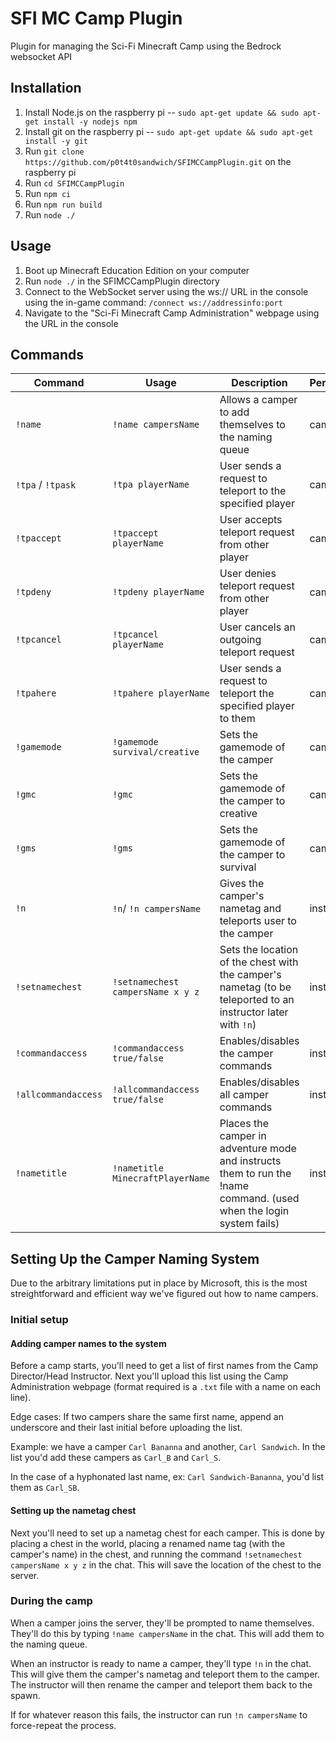 # SFI MC Camp Plugin

Plugin for managing the Sci-Fi Minecraft Camp using the Bedrock websocket API

## Installation

1. Install Node.js on the raspberry pi -- `sudo apt-get update && sudo apt-get install -y nodejs npm`
2. Install git on the raspberry pi -- `sudo apt-get update && sudo apt-get install -y git`
3. Run `git clone https://github.com/p0t4t0sandwich/SFIMCCampPlugin.git` on the raspberry pi
4. Run `cd SFIMCCampPlugin`
5. Run `npm ci`
6. Run `npm run build`
7. Run `node ./`

## Usage

1. Boot up Minecraft Education Edition on your computer
2. Run `node ./` in the SFIMCCampPlugin directory
3. Connect to the WebSocket server using the ws:// URL in the console using the in-game command: `/connect ws://addressinfo:port`
4. Navigate to the "Sci-Fi Minecraft Camp Administration" webpage using the URL in the console

## Commands

| Command | Usage | Description | Permission |
| ------- | ----- | ----------- | ---------- |
| `!name` | `!name campersName` | Allows a camper to add themselves to the naming queue | camper |
| `!tpa` / `!tpask` | `!tpa playerName` | User sends a request to teleport to the specified player | camper |
| `!tpaccept` | `!tpaccept playerName` | User accepts teleport request from other player | camper |
| `!tpdeny` | `!tpdeny playerName` | User denies teleport request from other player | camper |
| `!tpcancel` | `!tpcancel playerName` | User cancels an outgoing teleport request | camper |
| `!tpahere` | `!tpahere playerName` | User sends a request to teleport the specified player to them | camper |
| `!gamemode` | `!gamemode survival/creative` | Sets the gamemode of the camper | camper |
| `!gmc` | `!gmc` | Sets the gamemode of the camper to creative | camper |
| `!gms` | `!gms` | Sets the gamemode of the camper to survival | camper |
| `!n` | `!n`/ `!n campersName` | Gives the camper's nametag and teleports user to the camper | instructor |
| `!setnamechest` | `!setnamechest campersName x y z` | Sets the location of the chest with the camper's nametag (to be teleported to an instructor later with `!n`) | instructor |
| `!commandaccess` | `!commandaccess true/false` | Enables/disables the camper commands | instructor |
| `!allcommandaccess` | `!allcommandaccess true/false` | Enables/disables all camper commands | instructor |
| `!nametitle` | `!nametitle MinecraftPlayerName` | Places the camper in adventure mode and instructs them to run the !name command. (used when the login system fails) | instructor |

## Setting Up the Camper Naming System

Due to the arbitrary limitations put in place by Microsoft, this is the most streightforward and efficient way we've figured out how to name campers.

### Initial setup

#### Adding camper names to the system

Before a camp starts, you'll need to get a list of first names from the Camp Director/Head Instructor. Next you'll upload this list using the Camp Administration webpage (format required is a `.txt` file with a name on each line).

Edge cases: If two campers share the same first name, append an underscore and their last initial before uploading the list.

Example: we have a camper `Carl Bananna` and another, `Carl Sandwich`. In the list you'd add these campers as `Carl_B` and `Carl_S`.

In the case of a hyphonated last name, ex: `Carl Sandwich-Bananna`, you'd list them as `Carl_SB`.

#### Setting up the nametag chest

Next you'll need to set up a nametag chest for each camper. This is done by placing a chest in the world, placing a renamed name tag (with the camper's name) in the chest, and running the command `!setnamechest campersName x y z` in the chat. This will save the location of the chest to the server.

### During the camp

When a camper joins the server, they'll be prompted to name themselves. They'll do this by typing `!name campersName` in the chat. This will add them to the naming queue.

When an instructor is ready to name a camper, they'll type `!n` in the chat. This will give them the camper's nametag and teleport them to the camper. The instructor will then rename the camper and teleport them back to the spawn.

If for whatever reason this fails, the instructor can run `!n campersName` to force-repeat the process.
